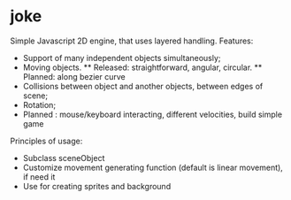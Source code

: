 joke
====

Simple Javascript 2D engine, that uses layered handling. 
Features:
* Support of many independent objects  simultaneously;
* Moving objects.
**  Released: straightforward, angular, circular.
**  Planned: along bezier curve
* Collisions between object and another objects, between edges of scene;
* Rotation;
* Planned : mouse/keyboard interacting, different velocities, build simple game 

Principles of usage:
 * Subclass sceneObject 
 * Customize movement generating function (default is linear movement), if need it
 * Use for creating sprites and background
 
